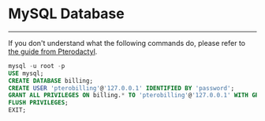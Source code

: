 <h1>MySQL Database</h1>
<hr>

If you don't understand what the following commands do, please refer to [the guide from Pterodactyl](https://pterodactyl.io/tutorials/mysql_setup.html).

```sql
mysql -u root -p
USE mysql;
CREATE DATABASE billing;
CREATE USER 'pterobilling'@'127.0.0.1' IDENTIFIED BY 'password';
GRANT ALL PRIVILEGES ON billing.* TO 'pterobilling'@'127.0.0.1' WITH GRANT OPTION;
FLUSH PRIVILEGES;
EXIT;
```
